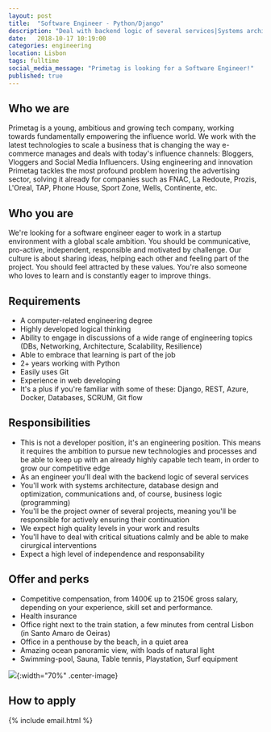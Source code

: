 ```yaml
---
layout: post
title:  "Software Engineer - Python/Django"
description: "Deal with backend logic of several services|Systems architecture, database design and optimization, communications and business logic|Python, Django, Docker, REST"
date:   2018-10-17 10:19:00
categories: engineering
location: Lisbon
tags: fulltime
social_media_message: "Primetag is looking for a Software Engineer!"
published: true
---
```


## **Who we are** ##

Primetag is a young, ambitious and growing tech company, working towards fundamentally empowering the influence world. We work with the latest technologies to scale a business that is changing the way e-commerce manages and deals with today's influence channels: Bloggers, Vloggers and Social Media Influencers. Using engineering and innovation Primetag tackles the most profound problem hovering the advertising sector, solving it already for companies such as FNAC, La Redoute, Prozis, L'Oreal, TAP, Phone House, Sport Zone, Wells, Continente, etc.

## **Who you are** ##

We're looking for a software engineer eager to work in a startup environment with a global scale ambition.
You should be communicative, pro-active, independent, responsible and motivated by challenge.
Our culture is about sharing ideas, helping each other and feeling part of the project. You should feel attracted by these values.
You're also someone who loves to learn and is constantly eager to improve things.

## **Requirements** ##

* A computer-related engineering degree
* Highly developed logical thinking
* Ability to engage in discussions of a wide range of engineering topics (DBs, Networking, Architecture, Scalability, Resilience)
* Able to embrace that learning is part of the job
* 2+ years working with Python
* Easily uses Git
* Experience in web developing
* It's a plus if you're familiar with some of these: Django, REST, Azure, Docker, Databases, SCRUM, Git flow

## **Responsibilities** ##

* This is not a developer position, it's an engineering position. This means it requires the ambition to pursue new technologies and processes and be able to keep up with an already highly capable tech team, in order to grow our competitive edge
* As an engineer you'll deal with the backend logic of several services
* You'll work with systems architecture, database design and optimization, communications and, of course, business logic (programming)
* You'll be the project owner of several projects, meaning you'll be responsible for actively ensuring their continuation
* We expect high quality levels in your work and results
* You'll have to deal with critical situations calmly and be able to make cirurgical interventions
* Expect a high level of independence and responsability

## **Offer and perks** ##

* Competitive compensation, from 1400€ up to 2150€ gross salary, depending on your experience, skill set and performance.
* Health insurance
* Office right next to the train station, a few minutes from central Lisbon (in Santo Amaro de Oeiras)
* Office in a penthouse by the beach, in a quiet area
* Amazing ocean panoramic view, with loads of natural light
* Swimming-pool, Sauna, Table tennis, Playstation, Surf equipment 

![](http://jobs.primetag.net/assets/images/escritorio.jpg){:width="70%" .center-image}

## **How to apply** ##

{% include email.html %} 


